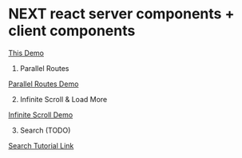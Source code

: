 # NEXT react server components + client components
[This Demo](https://nextjs-rsc-five.vercel.app/)

1. Parallel Routes

[Parallel Routes Demo](https://github.com/vercel/nextgram)

2. Infinite Scroll & Load More

[Infinite Scroll Demo](https://github.com/adrianhajdin/anime_vault)

3. Search (TODO)

[Search Tutorial Link](https://nextjs.org/learn/dashboard-app/adding-search-and-pagination)